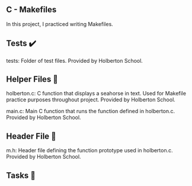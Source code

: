 ## C - Makefiles
In this project, I practiced writing Makefiles.

## Tests ✔️
tests: Folder of test files. Provided by Holberton School.

## Helper Files 🙌
holberton.c: C function that displays a seahorse in text. Used for Makefile practice purposes throughout project. Provided by Holberton School.

main.c: Main C function that runs the function defined in holberton.c. Provided by Holberton School.

## Header File 📁
m.h: Header file defining the function prototype used in holberton.c. Provided by Holberton School.

## Tasks 📃
